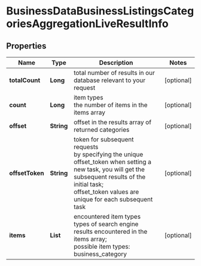 # BusinessDataBusinessListingsCategoriesAggregationLiveResultInfo


## Properties

| Name | Type | Description | Notes |
|------------ | ------------- | ------------- | -------------|
**totalCount** | **Long** | total number of results in our database relevant to your request |[optional]|
**count** | **Long** | item types<br>the number of items in the items array |[optional]|
**offset** | **String** | offset in the results array of returned categories |[optional]|
**offsetToken** | **String** | token for subsequent requests<br>by specifying the unique offset_token when setting a new task, you will get the subsequent results of the initial task;<br>offset_token values are unique for each subsequent task |[optional]|
**items** | **List<BusinessDataBusinessListingsCategoriesAggregationLiveItem>** | encountered item types<br>types of search engine results encountered in the items array;<br>possible item types: business_category |[optional]|